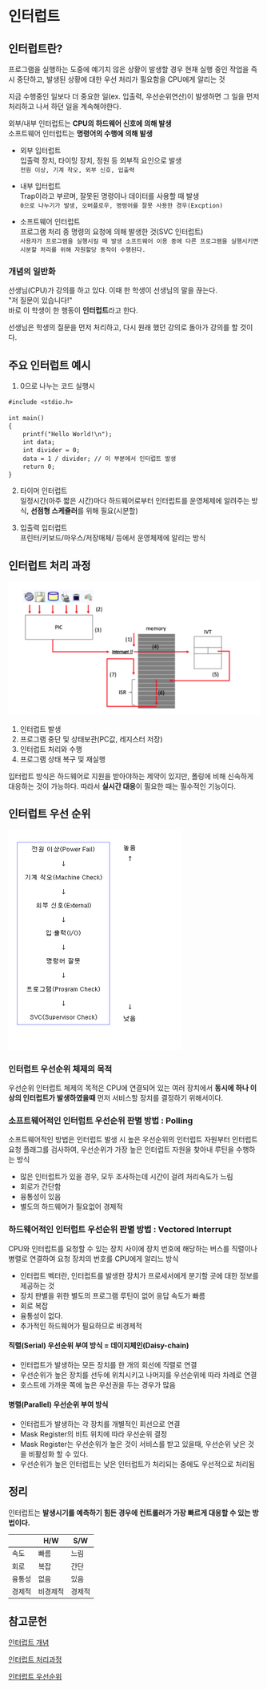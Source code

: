 # 인터럽트

## 인터럽트란?
프로그램을 실행하는 도중에 예기치 않은 상황이 발생할 경우 현재 실행 중인 작업을 즉시 중단하고, 발생된 상황에 대한 우선 처리가 필요함을 CPU에게 알리는 것

지금 수행중인 일보다 더 중요한 일(ex. 입출력, 우선순위연산)이 발생하면 그 일을 먼저 처리하고 나서 하던 일을 계속해야한다.

외부/내부 인터럽트는 **CPU의 하드웨어 신호에 의해 발생**<br/>
소프트웨어 인터럽트는 **명령어의 수행에 의해 발생**

- 외부 입터럽트<br/>
    입출력 장치, 타이밍 장치, 정원 등 외부적 요인으로 발생<br/>
    `전원 이상, 기계 착오, 외부 신호, 입출력`

- 내부 입터럽트<br/>
    Trap이라고 부르며, 잘못된 명령이나 데이터를 사용할 때 발생<br/>
    `0으로 나누기가 발생, 오버플로우, 명령어를 잘못 사용한 경우(Excption)`

- 소프트웨어 인터럽트<br/>
    프로그램 처리 중 명령의 요청에 의해 발생한 것(SVC 인터럽트)<br/>
    `사용자가 프로그램을 실행시킬 때 발생
    소프트웨어 이용 중에 다른 프로그램을 실행시키면 시분할 처리를 위해 자원할당 동작이 수행된다.`

### 개념의 일반화
선생님(CPU)가 강의를 하고 있다. 이때 한 학생이 선생님의 말을 끊는다.<br/>
"저 질문이 있습니다!"<br/>
바로 이 학생이 한 행동이 **인터럽트**라고 한다.<br/>

선생님은 학생의 질문을 먼저 처리하고, 다시 원래 했던 강의로 돌아가 강의를 할 것이다.<br/>

## 주요 인터럽트 예시

1. 0으로 나누는 코드 실행시

```
#include <stdio.h>

int main()
{
	printf("Hello World!\n");
    int data;
    int divider = 0;
    data = 1 / divider; // 이 부분에서 인터럽트 발생
    return 0;
}
```

2. 타이머 인터럽트<br/>
일정시간(아주 짧은 시간)마다 하드웨어로부터 인터럽트를 운영체제에 알려주는 방식, **선점형 스케쥴러**를 위해 필요(시분할)<br/>

3. 입출력 입터럽트<br/>
프린터/키보드/마우스/저장매체/ 등에서 운영체제에 알리는 방식<br/>


## 인터럽트 처리 과정

 ![하드웨어 인터럽트 처리과정](asset/interrupt.PNG)

1. 인터럽트 발생
2. 프로그램 중단 및 상태보관(PC값, 레지스터 저장)
3. 인터럽트 처리와 수행
4. 프로그램 상태 복구 및 재실행

입터럽트 방식은 하드웨어로 지원을 받아야하는 제약이 있지만, 폴링에 비해 신속하게 대응하는 것이 가능하다. 따라서 **실시간 대응**이 필요한 때는 필수적인 기능이다.


## 인터럽트 우선 순위
 ![인터럽트 우선순위](asset/interrupt2.PNG)

### 인터럽트 우선순위 체제의 목적
우선순위 인터럽트 체제의 목적은 CPU에 연결되어 있는 여러 장치에서 **동시에 하나 이상의 인터럽트가 발생하였을때** 먼저 서비스할 장치를 결정하기 위해서이다.

### 소프트웨어적인 인터럽트 우선순위 판별 방법 : Polling
소프트웨어적인 방법은 인터럽트 발생 시 높은 우선순위의 인터럽트 자원부터 인터럽트 요청 플래그를 검사하여, 우선순위가 가장 높은 인터럽트 자원을 찾아내 루틴을 수행하는 방식

- 많은 인터럽트가 있을 경우, 모두 조사하는데 시간이 걸려 처리속도가 느림
- 회로가 간단함
- 융통성이 있음
- 별도의 하드웨어가 필요없어 경제적

### 하드웨어적인 인터럽트 우선순위 판별 방법 : Vectored Interrupt
CPU와 인터럽트를 요청할 수 있는 장치 사이에 장치 번호에 해당하는 버스를 직렬이나 병렬로 연결하여 요청 장치의 번호를 CPU에게 알리느 방식

- 인터럽트 벡터란, 인터럽트를 발생한 장치가 프로세서에게 분기할 곳에 대한 정보를 제공하는 것
- 장치 판별을 위한 별도의 프로그램 루틴이 없어 응답 속도가 빠름
- 회로 복잡
- 융통성이 없다.
- 추가적인 하드웨어가 필요하므로 비경제적

#### 직렬(Serial) 우선순위 부여 방식 = 데이지체인(Daisy-chain)
- 인터럽트가 발생하는 모든 장치를 한 개의 회선에 직렬로 연결
- 우선순위가 높은 장치를 선두에 위치시키고 나머지를 우선순위에 따라 차례로 연결
- 호스트에 가까운 쪽에 높은 우선권을 두는 경우가 많음

#### 병렬(Parallel) 우선순위 부여 방식
- 인터럽트가 발생하는 각 장치를 개별적인 회선으로 연결
- Mask Register의 비트 위치에 따라 우선순위 결정
- Mask Register는 우선순위가 높은 것이 서비스를 받고 있을때, 우선순위 낮은 것을 비활성화 할 수 있다.
- 우선순위가 높은 인터럽트는 낮은 인터럽트가 처리되는 중에도 우선적으로 처리됨

## 정리
인터럽트는 **발생시기를 예측하기 힘든 경우에 컨트롤러가 가장 빠르게 대응할 수 있는 방법이다.**


|       | H/W | S/W |
|-------|------|------|
| 속도   | 빠름  | 느림    |
| 회로  | 복잡    | 간단    |
| 융통성 | 없음    | 있음    |
| 경제적   | 비경제적    | 경제적    |


## 참고문헌

[인터럽트 개념](https://github.com/gyoogle/tech-interview-for-developer/blob/master/Computer%20Science/Operating%20System/Interrupt.md)

[인터럽트 처리과정](https://whatisthenext.tistory.com/147)

[인터럽트 우선순위](https://devkim93.tistory.com/entry/%EC%9D%B8%ED%84%B0%EB%9F%BD%ED%8A%B8-%EC%9A%B4%EC%84%A0%EC%88%9C%EC%9C%84Priority-%EC%B2%B4%EC%A0%9C)
